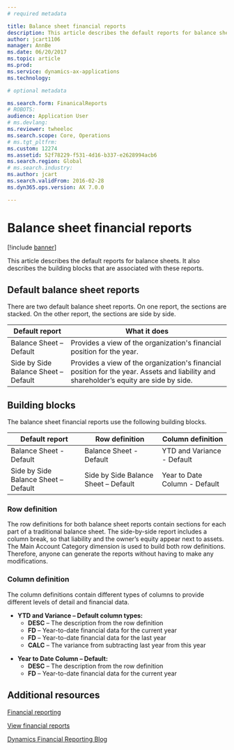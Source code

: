 ```yaml
---
# required metadata

title: Balance sheet financial reports
description: This article describes the default reports for balance sheets. It also describes the building blocks that are associated with these reports. 
author: jcart1106
manager: AnnBe
ms.date: 06/20/2017
ms.topic: article
ms.prod: 
ms.service: dynamics-ax-applications
ms.technology: 

# optional metadata

ms.search.form: FinanicalReports
# ROBOTS: 
audience: Application User
# ms.devlang: 
ms.reviewer: twheeloc
ms.search.scope: Core, Operations
# ms.tgt_pltfrm: 
ms.custom: 12274
ms.assetid: 52f78229-f531-4d16-b337-e2628994acb6
ms.search.region: Global
# ms.search.industry: 
ms.author: jcart
ms.search.validFrom: 2016-02-28
ms.dyn365.ops.version: AX 7.0.0

---
```


# Balance sheet financial reports

[!include [banner](../includes/banner.md)]

This article describes the default reports for balance sheets. It also describes the building blocks that are associated with these reports. 

Default balance sheet reports
-----------------------------

There are two default balance sheet reports. On one report, the sections are stacked. On the other report, the sections are side by side.

| Default report                       | What it does                                                                                                                           |
|--------------------------------------|----------------------------------------------------------------------------------------------------------------------------------------|
| Balance Sheet – Default              | Provides a view of the organization's financial position for the year.                                                                 |
| Side by Side Balance Sheet – Default | Provides a view of the organization's financial position for the year. Assets and liability and shareholder’s equity are side by side. |

## Building blocks
The balance sheet financial reports use the following building blocks.

| Default report                       | Row definition                       | Column definition             |
|--------------------------------------|--------------------------------------|-------------------------------|
| Balance Sheet - Default              | Balance Sheet - Default              | YTD and Variance - Default    |
| Side by Side Balance Sheet – Default | Side by Side Balance Sheet – Default | Year to Date Column - Default |

### Row definition

The row definitions for both balance sheet reports contain sections for each part of a traditional balance sheet. The side-by-side report includes a column break, so that liability and the owner’s equity appear next to assets. The Main Account Category dimension is used to build both row definitions. Therefore, anyone can generate the reports without having to make any modifications.

### Column definition

The column definitions contain different types of columns to provide different levels of detail and financial data.

-   **YTD and Variance – Default column types:**
    -   **DESC** – The description from the row definition
    -   **FD** – Year-to-date financial data for the current year
    -   **FD** – Year-to-date financial data for the last year
    -   **CALC** – The variance from subtracting last year from this year

<!-- -->

-   **Year to Date Column – Default:**
    -   **DESC** – The description from the row definition
    -   **FD** – Year-to-date financial data for the current year



Additional resources
--------

[Financial reporting](financial-reporting-getting-started.md)

[View financial reports](view-financial-reports.md)

[Dynamics Financial Reporting Blog](http://blogs.msdn.com/b/dynamics_financial_reporting/)



